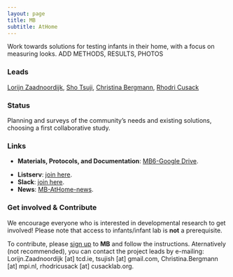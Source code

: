 ```yaml
---
layout: page
title: MB
subtitle: AtHome
---
```


<!--
- add Contributors (header)

To-do:
- check status
- publications/news release?
- Short description of the study (justification, methods, results WITH images/plots)
  - model: https://manyprimates.github.io/pilot/
-->

<!-- Description (300-word?) intro + method + result -->
Work towards solutions for testing infants in their home, with a focus on measuring looks.
ADD METHODS, RESULTS, PHOTOS

### Leads

[Lorijn Zaadnoordijk](https://sites.google.com/view/lorijnzaadnoordijk/homepage), [Sho Tsuji](https://sites.google.com/site/tsujish), [Christina Bergmann](https://www.mpi.nl/people/bergmann-christina), [Rhodri Cusack](https://www.infantcentre.ie/who-we-are-2/our-team/prof-rhodri-cusack)

### Status

Planning and surveys of the community’s needs and existing solutions, choosing a first collaborative study.

### Links

* **Materials, Protocols, and Documentation**: [MB6-Google Drive](https://drive.google.com/drive/folders/1IW0daOJMG37FdoGkX1l12zhjPYSmPcD5).
<!--* **Data and code**: [MB2-GitHub](https://github.com/manybabies/mb2-analysis).-->
* **Listserv**: [join here](https://groups.google.com/forum/#!forum/infantlooksathome).
* **Slack**: [join here](https://infantlooksathome.slack.com/#/).
* **News**: [MB-AtHome-news]({{site.baseurl}}/tags/#MB-AtHome).

### Get involved & Contribute

We encourage everyone who is interested in developmental research to get involved! Please note that access to infants/infant lab is **not** a prerequisite.  

To contribute, please [sign up]({{site.baseurl}}/sign_up_log_in/) to **MB** and follow the instructions. Aternatively (not recommended), you can contact the project leads by e-mailing: Lorijn.Zaadnoordijk [at] tcd.ie, tsujish [at] gmail.com, Christina.Bergmann [at] mpi.nl, rhodricusack [at] cusacklab.org.


<!--
### Publications

Check out the [preregistration](https://osf.io/jmuvd/).


**News release**: See also the news releases by
-->
